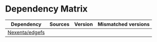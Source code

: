 # Dependency Matrix

Dependency | Sources | Version | Mismatched versions
---------- | ------- | ------- | -------------------
[Nexenta/edgefs](https://github.com/Nexenta/edgefs.git) |  | []() | 
